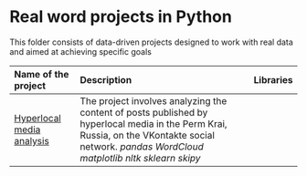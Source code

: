 # Real word projects in Python
This folder consists of data-driven projects designed to work with real data and aimed at achieving specific goals

| Name of the project | Description | Libraries | 
| :---------------------- | :---------------------- | :---------------------- |
| [Hyperlocal media analysis](hyperlocal_media) | The project involves analyzing the content of posts published by hyperlocal media in the Perm Krai, Russia, on the VKontakte social network. *pandas*  *WordCloud* *matplotlib* *nltk* *sklearn* *skipy*|


